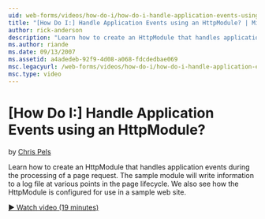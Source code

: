```yaml
---
uid: web-forms/videos/how-do-i/how-do-i-handle-application-events-using-an-httpmodule
title: "[How Do I:] Handle Application Events using an HttpModule? | Microsoft Docs"
author: rick-anderson
description: "Learn how to create an HttpModule that handles application events during the processing of a page request. The sample module will write information to a log..."
ms.author: riande
ms.date: 09/13/2007
ms.assetid: a4adedeb-92f9-4d08-a068-fdcdedbae069
msc.legacyurl: /web-forms/videos/how-do-i/how-do-i-handle-application-events-using-an-httpmodule
msc.type: video
---
```

[How Do I:] Handle Application Events using an HttpModule?
====================
by [Chris Pels](https://twitter.com/chrispels)

Learn how to create an HttpModule that handles application events during the processing of a page request. The sample module will write information to a log file at various points in the page lifecycle. We also see how the HttpModule is configured for use in a sample web site.

[&#9654; Watch video (19 minutes)](https://channel9.msdn.com/Blogs/ASP-NET-Site-Videos/how-do-i-handle-application-events-using-an-httpmodule)
